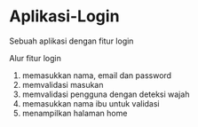 # Aplikasi-Login
Sebuah aplikasi dengan fitur login 

Alur fitur login
1. memasukkan nama, email dan password
2. memvalidasi masukan
3. memvalidasi pengguna dengan deteksi wajah
4. memasukkan nama ibu untuk validasi
5. menampilkan halaman home
